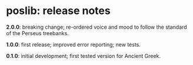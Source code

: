 # poslib: release notes

**2.0.0**:  breaking change; re-ordered voice and mood to follow the standard of the Perseus treebanks.

**1.0.0**:  first release; improved error reporting; new tests.

**0.1.0**:  initial development; first tested version for Ancient Greek.

